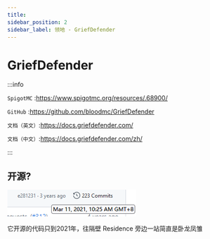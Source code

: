 ```yaml
---
title: 
sidebar_position: 2
sidebar_label: 领地 - GriefDefender
---
```


# GriefDefender

:::info

`SpigotMC` :https://www.spigotmc.org/resources/.68900/

`GitHub` :https://github.com/bloodmc/GriefDefender

`文档（英文）`:https://docs.griefdefender.com/

`文档（中文）`:https://docs.griefdefender.com/zh/

:::

## 开源?

![](_images/GriefDefender-github.png)

它开源的代码只到2021年，往隔壁 Residence 旁边一站简直是卧龙凤雏
